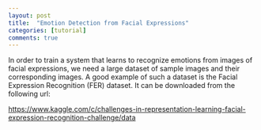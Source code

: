 ```yaml
---
layout: post
title:  "Emotion Detection from Facial Expressions"
categories: [tutorial]
comments: true
---
```

In order to train a system that learns to recognize emotions from images of facial expressions, we need a large dataset of sample images and their corresponding images. A good example of such a dataset is the Facial Expression Recognition (FER) dataset. It can be downloaded from the following url:

https://www.kaggle.com/c/challenges-in-representation-learning-facial-expression-recognition-challenge/data

